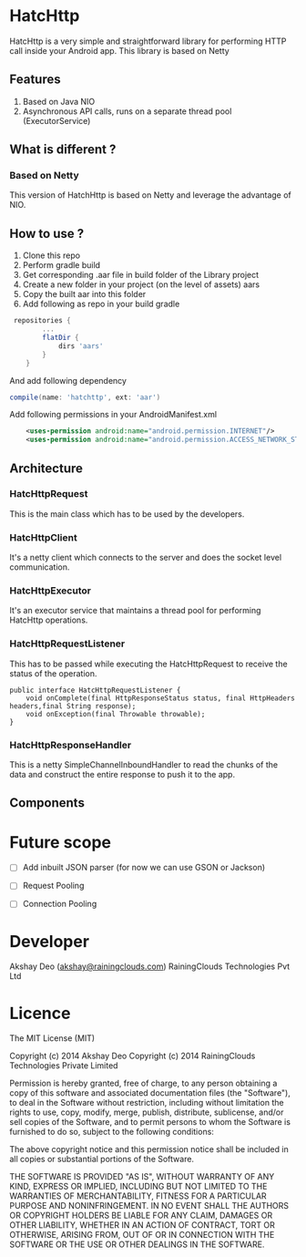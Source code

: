 # HatcHttp

HatcHttp is a very simple and straightforward library for performing HTTP call inside your Android app. This library
is based on Netty
 
## Features

1. Based on Java NIO 
2. Asynchronous API calls, runs on a separate thread pool (ExecutorService)

## What is different ?

### Based on Netty

This version of HatchHttp is based on Netty and leverage the advantage of NIO.

 
## How to use ?

1. Clone this repo
2. Perform gradle build
3. Get corresponding .aar file in build folder of the Library project
4. Create a new folder in your project (on the level of assets) aars
5. Copy the built aar into this folder
6. Add following as repo in your build gradle
```gradle
 repositories {
        ...
        flatDir {
            dirs 'aars'
        }
    }
```
And add following dependency
```gradle
compile(name: 'hatchttp', ext: 'aar')
```
Add following permissions in your AndroidManifest.xml
```xml
    <uses-permission android:name="android.permission.INTERNET"/>
    <uses-permission android:name="android.permission.ACCESS_NETWORK_STATE"/>
```
 
## Architecture

### HatcHttpRequest

This is the main class which has to be used by the developers.

### HatcHttpClient

It's a netty client which connects to the server and does the socket level communication.

### HatcHttpExecutor

It's an executor service that maintains a thread pool for performing HatcHttp operations.

### HatcHttpRequestListener

This has to be passed while executing the HatcHttpRequest to receive the status of the operation.

```
public interface HatcHttpRequestListener {
    void onComplete(final HttpResponseStatus status, final HttpHeaders headers,final String response);
    void onException(final Throwable throwable);
}
```

### HatcHttpResponseHandler

This is a netty SimpleChannelInboundHandler to read the chunks of the data and construct the entire response to push
it to the app.

## Components


# Future scope

* [ ] Add inbuilt JSON parser (for now we can use GSON or Jackson)
* [ ] Request Pooling
* [ ] Connection Pooling


# Developer

Akshay Deo (akshay@rainingclouds.com)
RainingClouds Technologies Pvt Ltd

# Licence 

The MIT License (MIT)

Copyright (c) 2014 Akshay Deo
Copyright (c) 2014 RainingClouds Technologies Private Limited

Permission is hereby granted, free of charge, to any person obtaining a copy of this software and associated documentation files (the "Software"), to deal in the Software without restriction, including without limitation the rights to use, copy, modify, merge, publish, distribute, sublicense, and/or sell copies of the Software, and to permit persons to whom the Software is furnished to do so, subject to the following conditions:

The above copyright notice and this permission notice shall be included in all copies or substantial portions of the Software.

THE SOFTWARE IS PROVIDED "AS IS", WITHOUT WARRANTY OF ANY KIND, EXPRESS OR IMPLIED, INCLUDING BUT NOT LIMITED TO THE WARRANTIES OF MERCHANTABILITY, FITNESS FOR A PARTICULAR PURPOSE AND NONINFRINGEMENT. IN NO EVENT SHALL THE AUTHORS OR COPYRIGHT HOLDERS BE LIABLE FOR ANY CLAIM, DAMAGES OR OTHER LIABILITY, WHETHER IN AN ACTION OF CONTRACT, TORT OR OTHERWISE, ARISING FROM, OUT OF OR IN CONNECTION WITH THE SOFTWARE OR THE USE OR OTHER DEALINGS IN THE SOFTWARE.
